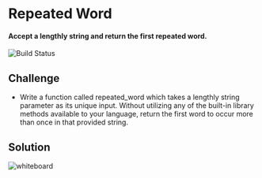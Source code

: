# Repeated Word
#### Accept a lengthly string and return the first repeated word.
![Build Status](https://travis-ci.com/Confalone/data-structures-and-algorithms.svg?branch=master)

## Challenge
* Write a function called repeated_word which takes a lengthly string parameter as its unique input. Without utilizing any of the built-in library methods available to your language, return the first word to occur more than once in that provided string.

## Solution
![whiteboard](../repeated_word.jpeg)